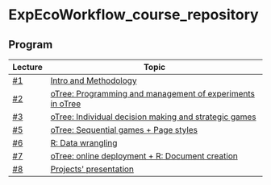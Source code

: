 # ExpEcoWorkflow_course_repository

## Program

| Lecture  |   Topic|
|---|--|
| [#1](./1/)   |[Intro and Methodology](./1/) |
| [#2](./2/)  |[oTree: Programming and management of experiments in oTree](./2/) |
| [#3](./3/)  |[oTree: Individual decision making and strategic games](./3/)|
| [#5](./5)   |[oTree: Sequential games + Page styles](./5/)|
| [#6](./6)   |[R: Data wrangling](./6/)|
| [#7](./7)  |[oTree: online deployment + R: Document creation](./7/) |
| [#8](./8)  |[Projects' presentation](./8/)|

